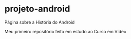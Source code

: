 # projeto-android
 Página sobre a História do Android 

Meu primeiro repositório feito em estudo ao Curso em Vídeo